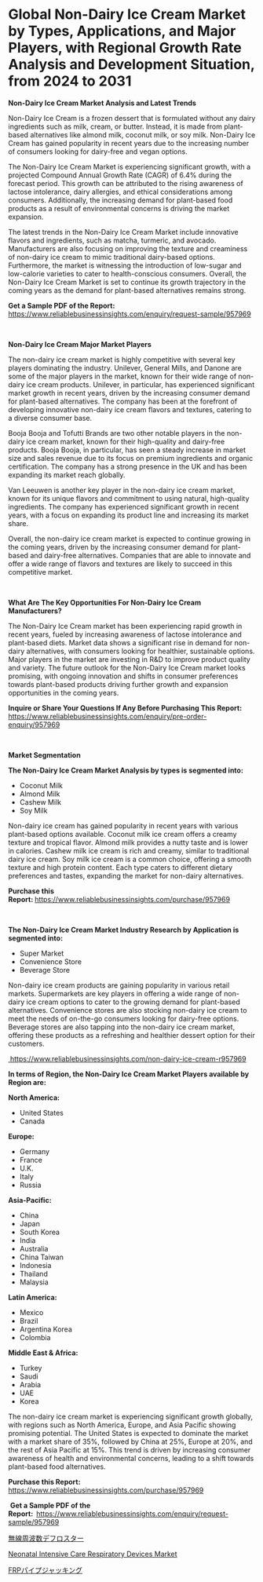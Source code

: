 <p><h1>Global Non-Dairy Ice Cream Market by Types, Applications, and Major Players, with Regional Growth Rate Analysis and Development Situation, from 2024 to 2031</h1></p><p><strong>Non-Dairy Ice Cream Market Analysis and Latest Trends</strong></p>
<p><p>Non-Dairy Ice Cream is a frozen dessert that is formulated without any dairy ingredients such as milk, cream, or butter. Instead, it is made from plant-based alternatives like almond milk, coconut milk, or soy milk. Non-Dairy Ice Cream has gained popularity in recent years due to the increasing number of consumers looking for dairy-free and vegan options.</p><p>The Non-Dairy Ice Cream Market is experiencing significant growth, with a projected Compound Annual Growth Rate (CAGR) of 6.4% during the forecast period. This growth can be attributed to the rising awareness of lactose intolerance, dairy allergies, and ethical considerations among consumers. Additionally, the increasing demand for plant-based food products as a result of environmental concerns is driving the market expansion.</p><p>The latest trends in the Non-Dairy Ice Cream Market include innovative flavors and ingredients, such as matcha, turmeric, and avocado. Manufacturers are also focusing on improving the texture and creaminess of non-dairy ice cream to mimic traditional dairy-based options. Furthermore, the market is witnessing the introduction of low-sugar and low-calorie varieties to cater to health-conscious consumers. Overall, the Non-Dairy Ice Cream Market is set to continue its growth trajectory in the coming years as the demand for plant-based alternatives remains strong.</p></p>
<p><strong>Get a Sample PDF of the Report:&nbsp;</strong> <a href="https://www.reliablebusinessinsights.com/enquiry/request-sample/957969">https://www.reliablebusinessinsights.com/enquiry/request-sample/957969</a></p>
<p>&nbsp;</p>
<p><strong>Non-Dairy Ice Cream Major Market Players</strong></p>
<p><p>The non-dairy ice cream market is highly competitive with several key players dominating the industry. Unilever, General Mills, and Danone are some of the major players in the market, known for their wide range of non-dairy ice cream products. Unilever, in particular, has experienced significant market growth in recent years, driven by the increasing consumer demand for plant-based alternatives. The company has been at the forefront of developing innovative non-dairy ice cream flavors and textures, catering to a diverse consumer base.</p><p>Booja Booja and Tofutti Brands are two other notable players in the non-dairy ice cream market, known for their high-quality and dairy-free products. Booja Booja, in particular, has seen a steady increase in market size and sales revenue due to its focus on premium ingredients and organic certification. The company has a strong presence in the UK and has been expanding its market reach globally.</p><p>Van Leeuwen is another key player in the non-dairy ice cream market, known for its unique flavors and commitment to using natural, high-quality ingredients. The company has experienced significant growth in recent years, with a focus on expanding its product line and increasing its market share.</p><p>Overall, the non-dairy ice cream market is expected to continue growing in the coming years, driven by the increasing consumer demand for plant-based and dairy-free alternatives. Companies that are able to innovate and offer a wide range of flavors and textures are likely to succeed in this competitive market.</p></p>
<p>&nbsp;</p>
<p><strong>What Are The Key Opportunities For Non-Dairy Ice Cream Manufacturers?</strong></p>
<p><p>The Non-Dairy Ice Cream market has been experiencing rapid growth in recent years, fueled by increasing awareness of lactose intolerance and plant-based diets. Market data shows a significant rise in demand for non-dairy alternatives, with consumers looking for healthier, sustainable options. Major players in the market are investing in R&D to improve product quality and variety. The future outlook for the Non-Dairy Ice Cream market looks promising, with ongoing innovation and shifts in consumer preferences towards plant-based products driving further growth and expansion opportunities in the coming years.</p></p>
<p><strong>Inquire or Share Your Questions If Any Before Purchasing This Report:</strong> <a href="https://www.reliablebusinessinsights.com/enquiry/pre-order-enquiry/957969">https://www.reliablebusinessinsights.com/enquiry/pre-order-enquiry/957969</a></p>
<p>&nbsp;</p>
<p><strong>Market Segmentation</strong></p>
<p><strong>The Non-Dairy Ice Cream Market Analysis by types is segmented into:</strong></p>
<p><ul><li>Coconut Milk</li><li>Almond Milk</li><li>Cashew Milk</li><li>Soy Milk</li></ul></p>
<p><p>Non-dairy ice cream has gained popularity in recent years with various plant-based options available. Coconut milk ice cream offers a creamy texture and tropical flavor. Almond milk provides a nutty taste and is lower in calories. Cashew milk ice cream is rich and creamy, similar to traditional dairy ice cream. Soy milk ice cream is a common choice, offering a smooth texture and high protein content. Each type caters to different dietary preferences and tastes, expanding the market for non-dairy alternatives.</p></p>
<p><strong>Purchase this Report:&nbsp;</strong><a href="https://www.reliablebusinessinsights.com/purchase/957969">https://www.reliablebusinessinsights.com/purchase/957969</a></p>
<p>&nbsp;</p>
<p><strong>The Non-Dairy Ice Cream Market Industry Research by Application is segmented into:</strong></p>
<p><ul><li>Super Market</li><li>Convenience Store</li><li>Beverage Store</li></ul></p>
<p><p>Non-dairy ice cream products are gaining popularity in various retail markets. Supermarkets are key players in offering a wide range of non-dairy ice cream options to cater to the growing demand for plant-based alternatives. Convenience stores are also stocking non-dairy ice cream to meet the needs of on-the-go consumers looking for dairy-free options. Beverage stores are also tapping into the non-dairy ice cream market, offering these products as a refreshing and healthier dessert option for their customers.</p></p>
<p><a href="https://www.reliablebusinessinsights.com/non-dairy-ice-cream-r957969">&nbsp;https://www.reliablebusinessinsights.com/non-dairy-ice-cream-r957969</a></p>
<p><strong>In terms of Region, the Non-Dairy Ice Cream Market Players available by Region are:</strong></p>
<p>
    <p> <strong> North America: </strong>
        <ul>
            <li>United States</li>
            <li>Canada</li>
        </ul>
        </p> 
    <p> <strong> Europe: </strong>
        <ul>
            <li>Germany</li>
            <li>France</li>
            <li>U.K.</li>
            <li>Italy</li>
            <li>Russia</li>
        </ul>
        </p> 
    <p> <strong> Asia-Pacific: </strong>
        <ul>
            <li>China</li>
            <li>Japan</li>
            <li>South Korea</li>
            <li>India</li>
            <li>Australia</li>
            <li>China Taiwan</li>
            <li>Indonesia</li>
            <li>Thailand</li>
            <li>Malaysia</li>
        </ul>
        </p> 
    <p> <strong> Latin America: </strong>
        <ul>
            <li>Mexico</li>
            <li>Brazil</li>
            <li>Argentina Korea</li>
            <li>Colombia</li>
        </ul>
        </p> 
    <p> <strong> Middle East & Africa: </strong>
        <ul>
            <li>Turkey</li>
            <li>Saudi</li>
            <li>Arabia</li>
            <li>UAE</li>
            <li>Korea</li>
        </ul>
    </p>
    </p>
<p><p>The non-dairy ice cream market is experiencing significant growth globally, with regions such as North America, Europe, and Asia Pacific showing promising potential. The United States is expected to dominate the market with a market share of 35%, followed by China at 25%, Europe at 20%, and the rest of Asia Pacific at 15%. This trend is driven by increasing consumer awareness of health and environmental concerns, leading to a shift towards plant-based food alternatives.</p></p>
<p><strong>Purchase this Report: </strong><a href="https://www.reliablebusinessinsights.com/purchase/957969">https://www.reliablebusinessinsights.com/purchase/957969</a></p>
<p>&nbsp;<strong>Get a Sample PDF of the Report:&nbsp;&nbsp;</strong><a href="https://www.reliablebusinessinsights.com/enquiry/request-sample/957969">https://www.reliablebusinessinsights.com/enquiry/request-sample/957969</a></p>
<p><strong></strong></p>
<p><p><a href="https://github.com/JoanaNitzsche/Market-Research-Report-List-1/blob/main/333174284366.md">無線周波数デフロスター</a></p><p><a href="https://github.com/LibbySpencer2018/Market-Research-Report-List-1/blob/main/neonatal-intensive-care-respiratory-devices-market.md">Neonatal Intensive Care Respiratory Devices Market</a></p><p><a href="https://github.com/VernieBarton2023/Market-Research-Report-List-1/blob/main/138456484365.md">FRPパイプジャッキング</a></p></p>